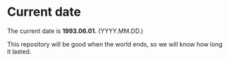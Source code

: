 # Current date

The current date is **1993.06.01.** (YYYY.MM.DD.)

This repository will be good when the world ends, so we will know how long it lasted.